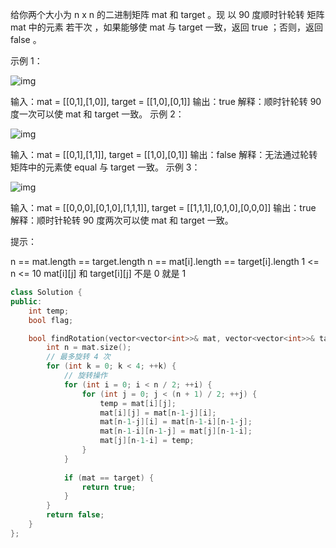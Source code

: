 给你两个大小为 n x n 的二进制矩阵 mat 和 target 。现 以 90 度顺时针轮转 矩阵 mat 中的元素 若干次 ，如果能够使 mat 与 target 一致，返回 true ；否则，返回 false 。

 

示例 1：

![img](https://assets.leetcode.com/uploads/2021/05/20/grid3.png)

输入：mat = [[0,1],[1,0]], target = [[1,0],[0,1]]
输出：true
解释：顺时针轮转 90 度一次可以使 mat 和 target 一致。
示例 2：

![img](https://assets.leetcode.com/uploads/2021/05/20/grid4.png)

输入：mat = [[0,1],[1,1]], target = [[1,0],[0,1]]
输出：false
解释：无法通过轮转矩阵中的元素使 equal 与 target 一致。
示例 3：

![img](https://assets.leetcode.com/uploads/2021/05/26/grid4.png)


输入：mat = [[0,0,0],[0,1,0],[1,1,1]], target = [[1,1,1],[0,1,0],[0,0,0]]
输出：true
解释：顺时针轮转 90 度两次可以使 mat 和 target 一致。


提示：

n == mat.length == target.length
n == mat[i].length == target[i].length
1 <= n <= 10
mat[i][j] 和 target[i][j] 不是 0 就是 1

```cpp
class Solution {
public:
    int temp;
    bool flag;

    bool findRotation(vector<vector<int>>& mat, vector<vector<int>>& target) {
        int n = mat.size();
        // 最多旋转 4 次
        for (int k = 0; k < 4; ++k) {
            // 旋转操作
            for (int i = 0; i < n / 2; ++i) {
                for (int j = 0; j < (n + 1) / 2; ++j) {
                    temp = mat[i][j];
                    mat[i][j] = mat[n-1-j][i];
                    mat[n-1-j][i] = mat[n-1-i][n-1-j];
                    mat[n-1-i][n-1-j] = mat[j][n-1-i];
                    mat[j][n-1-i] = temp;
                }
            }
            
            if (mat == target) {
                return true;
            }
        }
        return false;    
    }
};
```


